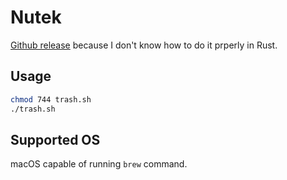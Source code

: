 # Nutek

[Github release](https://github.com/NutekSecurity/nutek/releases/tag/v1.0.4) because I don't know how to do it prperly in Rust.

## Usage

```bash
chmod 744 trash.sh
./trash.sh
```

## Supported OS

macOS capable of running `brew` command.
